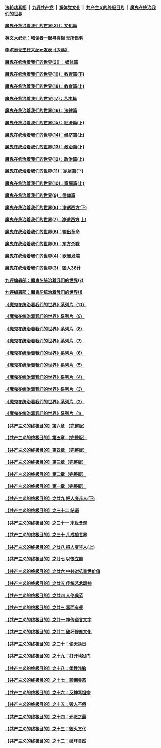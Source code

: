 ####  [法轮功真相](../../../../basic/blob/master/README.md?t=01100131) &nbsp;|&nbsp; [九评共产党](../../../../9ping.md/blob/master/README.md?t=01100131) &nbsp;|&nbsp; [解体党文化](../../../../jtdwh.md/blob/master/README.md?t=01100131)  &nbsp;|&nbsp; [共产主义的终极目的](../../../../gczydzjmd.md/blob/master/README.md?t=01100131) &nbsp;|&nbsp; [魔鬼在统治我们的世界](../../../../mgztzwmdsj.md/blob/master/README.md?t=01100131) 

#### [魔鬼在统治着我们的世界(21)：文化篇](../pages/nsc422/n10597706.md?t=01100131) 

#### [英文大纪元：和读者一起寻真相 无所畏惧](../pages/nsc422/n12542027.md?t=01100131) 

#### [李洪志先生在大纪元发表《大选》](../pages/nsc422/n12534746.md?t=01100131) 

#### [魔鬼在统治着我们的世界(20)：媒体篇](../pages/nsc422/n10586579.md?t=01100131) 

#### [魔鬼在统治着我们的世界(19)：教育篇(下)](../pages/nsc422/n10564808.md?t=01100131) 

#### [魔鬼在统治着我们的世界(18)：教育篇(上)](../pages/nsc422/n10526970.md?t=01100131) 

#### [魔鬼在统治着我们的世界(17)：艺术篇](../pages/nsc422/n10499093.md?t=01100131) 

#### [魔鬼在统治着我们的世界(16)：法律篇](../pages/nsc422/n10485969.md?t=01100131) 

#### [魔鬼在统治着我们的世界(15)：经济篇(下)](../pages/nsc422/n10469975.md?t=01100131) 

#### [魔鬼在统治着我们的世界(14)：经济篇(上)](../pages/nsc422/n10457370.md?t=01100131) 

#### [魔鬼在统治着我们的世界(13)：政治篇(下)](../pages/nsc422/n10448270.md?t=01100131) 

#### [魔鬼在统治着我们的世界(12)：政治篇(上)](../pages/nsc422/n10444576.md?t=01100131) 

#### [魔鬼在统治着我们的世界(11)：家庭篇(下)](../pages/nsc422/n10440961.md?t=01100131) 

#### [魔鬼在统治着我们的世界(10)：家庭篇(上)](../pages/nsc422/n10435448.md?t=01100131) 

#### [魔鬼在统治着我们的世界(9)：信仰篇](../pages/nsc422/n10432159.md?t=01100131) 

#### [魔鬼在统治着我们的世界(8)：渗透西方(下)](../pages/nsc422/n10429603.md?t=01100131) 

#### [魔鬼在统治着我们的世界(7)：渗透西方(上)](../pages/nsc422/n10426013.md?t=01100131) 

#### [魔鬼在统治着我们的世界(6)：输出革命](../pages/nsc422/n10421536.md?t=01100131) 

#### [魔鬼在统治着我们的世界(5)：东方杀戮](../pages/nsc422/n10417707.md?t=01100131) 

#### [魔鬼在统治着我们的世界(4)：欧洲发端](../pages/nsc422/n10414890.md?t=01100131) 

#### [魔鬼在统治着我们的世界(3)：毁人36计](../pages/nsc422/n10411583.md?t=01100131) 

#### [九评编辑部：魔鬼在统治着我们的世界(2)](../pages/nsc422/n10410036.md?t=01100131) 

#### [九评编辑部：魔鬼在统治着我们的世界(1)](../pages/nsc422/n10406825.md?t=01100131) 

#### [《魔鬼在统治着我们的世界》系列片（10）](../pages/nsc422/n12292670.md?t=01100131) 

#### [《魔鬼在统治着我们的世界》系列片（9）](../pages/nsc422/n12290859.md?t=01100131) 

#### [《魔鬼在统治着我们的世界》系列片（8）](../pages/nsc422/n12287445.md?t=01100131) 

#### [《魔鬼在统治着我们的世界》系列片（7）](../pages/nsc422/n12283425.md?t=01100131) 

#### [《魔鬼在统治着我们的世界》系列片（6）](../pages/nsc422/n12282314.md?t=01100131) 

#### [《魔鬼在统治着我们的世界》系列片（5）](../pages/nsc422/n12281419.md?t=01100131) 

#### [《魔鬼在统治着我们的世界》系列片（4）](../pages/nsc422/n12274024.md?t=01100131) 

#### [《魔鬼在统治着我们的世界》系列片（3）](../pages/nsc422/n12271322.md?t=01100131) 

#### [《魔鬼在统治着我们的世界》系列片（2）](../pages/nsc422/n12269049.md?t=01100131) 

#### [《魔鬼在统治着我们的世界》系列片（1）](../pages/nsc422/n12267575.md?t=01100131) 

#### [【共产主义的终极目的】第六章 （完整版）](../pages/nsc422/n11428913.md?t=01100131) 

#### [【共产主义的终极目的】第五章 （完整版）](../pages/nsc422/n11428912.md?t=01100131) 

#### [【共产主义的终极目的】第四章 （完整版）](../pages/nsc422/n11428907.md?t=01100131) 

#### [【共产主义的终极目的】第三章（完整版）](../pages/nsc422/n11428848.md?t=01100131) 

#### [【共产主义的终极目的】第二章（完整版）](../pages/nsc422/n11428831.md?t=01100131) 

#### [【共产主义的终极目的】第一章（完整版）](../pages/nsc422/n11417651.md?t=01100131) 

#### [【共产主义的终极目的】之廿九 把人变非人(下)](../pages/nsc422/n11344140.md?t=01100131) 

#### [【共产主义的终极目的】之三十二 结语](../pages/nsc422/n11360535.md?t=01100131) 

#### [【共产主义的终极目的】之三十一 末世景观](../pages/nsc422/n11351129.md?t=01100131) 

#### [【共产主义的终极目的】之三十 几成狼世界](../pages/nsc422/n11348280.md?t=01100131) 

#### [【共产主义的终极目的】之廿八 把人变非人(上)](../pages/nsc422/n11340492.md?t=01100131) 

#### [【共产主义的终极目的】之廿七 以恨立国](../pages/nsc422/n11336944.md?t=01100131) 

#### [【共产主义的终极目的】之廿六 中共对抗普世价值](../pages/nsc422/n11324785.md?t=01100131) 

#### [【共产主义的终极目的】之廿五 传统艺术颂神](../pages/nsc422/n11296396.md?t=01100131) 

#### [【共产主义的终极目的】之廿四 人伦典范](../pages/nsc422/n11296397.md?t=01100131) 

#### [【共产主义的终极目的】之廿三 富而有德](../pages/nsc422/n11283598.md?t=01100131) 

#### [【共产主义的终极目的】之廿一 神传语言文字](../pages/nsc422/n11263265.md?t=01100131) 

#### [【共产主义的终极目的】之廿二 破坏修炼文化](../pages/nsc422/n11245728.md?t=01100131) 

#### [【共产主义的终极目的】之二十：偷天换日](../pages/nsc422/n11238846.md?t=01100131) 

#### [【共产主义的终极目的】之十九：打开地狱门](../pages/nsc422/n11206376.md?t=01100131) 

#### [【共产主义的终极目的】之十八：柔性洗脑](../pages/nsc422/n11199994.md?t=01100131) 

#### [【共产主义的终极目的】之十七：颠倒善恶](../pages/nsc422/n11179782.md?t=01100131) 

#### [【共产主义的终极目的】之十六：反神骂祖宗](../pages/nsc422/n11166798.md?t=01100131) 

#### [【共产主义的终极目的】之十五：毁人不倦](../pages/nsc422/n11166792.md?t=01100131) 

#### [【共产主义的终极目的】之十四：邪恶之最](../pages/nsc422/n11150249.md?t=01100131) 

#### [【共产主义的终极目的】之十三：毁灭文化](../pages/nsc422/n11135227.md?t=01100131) 

#### [【共产主义的终极目的】之十二：破坏自然](../pages/nsc422/n11135214.md?t=01100131) 

